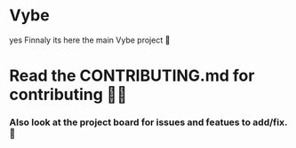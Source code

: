 # Vybe 
 yes Finnaly its here the main Vybe project 🙂
 
# Read the CONTRIBUTING.md for contributing 🥰💙
 ### Also look at the project board for issues and featues to add/fix. 🥇
